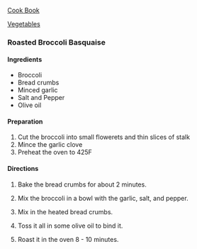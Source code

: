 [Cook Book](https://github.com/vmsmith/CookBook/blob/master/CookBook.md)

[Vegetables](https://github.com/vmsmith/CookBook/blob/master/vegetables.md)

### Roasted Broccoli Basquaise  

#### Ingredients 

* Broccoli  
* Bread crumbs   
* Minced garlic  
* Salt and Pepper  
* Olive oil  

#### Preparation 

1. Cut the broccoli into small flowerets and thin slices of stalk  
2. Mince the garlic clove  
3. Preheat the oven to 425F   

#### Directions

1. Bake the bread crumbs for about 2 minutes. 

2. Mix the broccoli in a bowl with the garlic, salt, and pepper.

3. Mix in the heated bread crumbs.

4. Toss it all in some olive oil to bind it. 

5. Roast it in the oven 8 - 10 minutes. 
